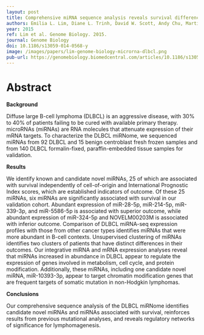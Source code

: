 ```yaml
---
layout: post
title: Comprehensive miRNA sequence analysis reveals survival differences in diffuse large B-cell lymphoma patients
authors: Emilia L. Lim, Diane L. Trinh, David W. Scott, Andy Chu, Martin Krzywinski, Yongjun Zhao, A. Gordon Robertson, Andrew J. Mungall, Jacqueline Schein, Merrill Boyle, Anja Mottok, Daisuke Ennishi, Nathalie A. Johnson, Christian Steidl, Joseph M. Connors, Ryan D. Morin, Randy D. Gascoyne, Marco A. Marra
year: 2015
ref: Lim et al. Genome Biology. 2015.
journal: Genome Biology
doi: 10.1186/s13059-014-0568-y
image: /images/papers/lim-genome-biology-microrna-dlbcl.png
pub-url: https://genomebiology.biomedcentral.com/articles/10.1186/s13059-014-0568-y
---
```


# Abstract

**Background**

Diffuse large B-cell lymphoma (DLBCL) is an aggressive disease, with 30% to 40% of patients failing to be cured with available primary therapy. microRNAs (miRNAs) are RNA molecules that attenuate expression of their mRNA targets. To characterize the DLBCL miRNome, we sequenced miRNAs from 92 DLBCL and 15 benign centroblast fresh frozen samples and from 140 DLBCL formalin-fixed, paraffin-embedded tissue samples for validation.

**Results**

We identify known and candidate novel miRNAs, 25 of which are associated with survival independently of cell-of-origin and International Prognostic Index scores, which are established indicators of outcome. Of these 25 miRNAs, six miRNAs are significantly associated with survival in our validation cohort. Abundant expression of miR-28-5p, miR-214-5p, miR-339-3p, and miR-5586-5p is associated with superior outcome, while abundant expression of miR-324-5p and NOVELM00203M is associated with inferior outcome. Comparison of DLBCL miRNA-seq expression profiles with those from other cancer types identifies miRNAs that were more abundant in B-cell contexts. Unsupervised clustering of miRNAs identifies two clusters of patients that have distinct differences in their outcomes. Our integrative miRNA and mRNA expression analyses reveal that miRNAs increased in abundance in DLBCL appear to regulate the expression of genes involved in metabolism, cell cycle, and protein modification. Additionally, these miRNAs, including one candidate novel miRNA, miR-10393-3p, appear to target chromatin modification genes that are frequent targets of somatic mutation in non-Hodgkin lymphomas.

**Conclusions**

Our comprehensive sequence analysis of the DLBCL miRNome identifies candidate novel miRNAs and miRNAs associated with survival, reinforces results from previous mutational analyses, and reveals regulatory networks of significance for lymphomagenesis.